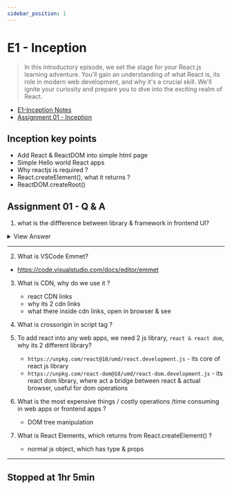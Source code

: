 ```yaml
---
sidebar_position: 1
---
```


# E1 - Inception

> In this introductory episode, we set the stage for your React.js learning adventure. You'll gain an understanding of what React is, its role in modern web development, and why it's a crucial skill. We'll ignite your curiosity and prepare you to dive into the exciting realm of React.

- [E1-Inception Notes](https://github.com/pravn27/reactjs-tech-doc/blob/master/docs/reactjs-course-tutorials/namaste-reactjs-course/readerDoc/E1-Inception/E1-Inception.pdf)
- [Assignment 01 - Inception](https://github.com/pravn27/reactjs-tech-doc/blob/master/docs/reactjs-course-tutorials/namaste-reactjs-course/readerDoc/E1-Inception/Assignment%2001%20-%20Inception.pdf)

## Inception key points

- Add React & ReactDOM into simple html page
- Simple Hello world React apps
- Why reactjs is required ?
- React.createElement(), what it returns ?
- ReactDOM.createRoot()

## Assignment 01 - Q & A

1. what is the diffference between library & framework in frontend UI?
<details>

**Library**

A **library** is a collection of reusable functions, components, or utilities that developers can call as needed. It provides specific functionalities that help in building frontend interfaces but does not enforce a particular structure for the application.

### Characteristics of a Library:

- **Selective Usage:** Developers can pick and use specific functions or components without committing to a particular structure.
- **Lightweight:** Typically, libraries focus on a specific aspect of UI development (e.g., DOM manipulation, state management, animations).
- **Greater Flexibility:** The developer has control over how the library is integrated into the project.
- **Example:** React.js, jQuery, Lodash.

## Framework

A **framework** is a more opinionated and comprehensive solution that dictates the architecture and flow of an application. It provides built-in structures, patterns, and lifecycle management to streamline UI development.

### Characteristics of a Framework:

- **Inversion of Control:** The framework calls the developer's code rather than the other way around.
- **Opinionated Structure:** Enforces a specific architecture (e.g., MVC, MVVM).
- **Comprehensive Feature Set:** Often includes routing, state management, and component-based UI structure.
- **Example:** Angular, Vue.js, Ember.js.

## Key Differences

| Feature        | Library                      | Framework                              |
| -------------- | ---------------------------- | -------------------------------------- |
| Control        | Developer has full control   | Framework dictates structure           |
| Flexibility    | High (pick & use components) | Low (must follow framework's approach) |
| Learning Curve | Generally lower              | Can be steep due to built-in features  |
| Scope          | Solves specific problems     | Provides a full solution               |
| Example        | React, jQuery, Lodash        | Angular, Vue, Ember                    |

## Conclusion

Choosing between a library and a framework depends on project requirements. Libraries offer more flexibility but require additional setup, whereas frameworks provide a structured approach, reducing decision fatigue but imposing constraints. Understanding their differences helps in selecting the right tool for frontend UI development.

## Analogy

- Library: Like picking ingredients to cook your own meal.
- Framework: Like following a recipe with step-by-step instructions.
<summary>
View Answer
</summary>
</details>

---

2. What is VSCode Emmet?

- https://code.visualstudio.com/docs/editor/emmet

3. What is CDN, why do we use it ?

   - react CDN links
   - why its 2 cdn links
   - what there inside cdn links, open in browser & see

4. What is crossorigin in script tag ?

5. To add react into any web apps, we need 2 js library, `react & react dom`, why its 2 different library?

   - `https://unpkg.com/react@18/umd/react.development.js` - its core of react js library
   - `https://unpkg.com/react-dom@18/umd/react-dom.development.js` - its react dom library, where act a bridge between react & actual browser, useful for dom operations

6. What is the most expensive things / costly operations /time consuming in web apps or frontend apps ?

   - DOM tree manipulation

7. What is React Elements, which returns from React.createElement() ?
   - normal js object, which has type & props

---

## Stopped at 1hr 5min
